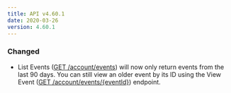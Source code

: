 ```yaml
---
title: API v4.60.1
date: 2020-03-26
version: 4.60.1
---
```

### Changed

- List Events ([GET /account/events](https://www.linode.com/docs/api/account/#events-list)) will now only return events from the last 90 days. You can still view an older event by its ID using the View Event ([GET /account/events/{eventId}](https://www.linode.com/docs/api/account/#event-view)) endpoint.
